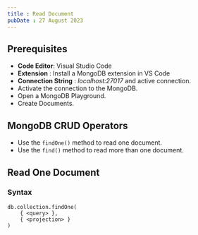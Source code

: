 ```yaml
---
title : Read Document
pubDate : 27 August 2023
---
```


## Prerequisites

- **Code Editor**: Visual Studio Code
- **Extension** : Install a MongoDB extension in VS Code
- **Connection String** : *localhost:27017* and active connection.
- Activate the connection to the MongoDB.
- Open a MongoDB Playground.
- Create Documents.

## MongoDB CRUD Operators

- Use the `findOne()` method to read one document.
- Use the `find()` method to read more than one document.

## Read One Document

### Syntax

```mongodb title="Syntax"
db.collection.findOne(
    { <query> },
    { <projection> }
)
```